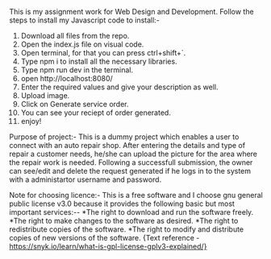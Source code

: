 This is my assignment work for Web Design and Development. Follow the steps to install my Javascript code to install:-

1. Download all files from the repo.
2. Open the index.js file on visual code.
3. Open terminal, for that you can press ctrl+shift+`.
4. Type npm i to install all the necessary libraries. 
5. Type npm run dev in the terminal.
6. open http://localhost:8080/
7. Enter the required values and give your description as well.
8. Upload image.
9. Click on Generate service order.
10. You can see your reciept of order generated.
11. enjoy!

Purpose of project:- This is a dummy project which enables a user to connect with an auto repair shop. After entering the details and type of repair a customer needs, he/she can upload the picture for the area where the repair work is needed. Following a successfull submission, the owner can see/edit and delete the request generated if he logs in to the system with a administartor username and password.   


Note for choosing licence:- This is a free software and I choose gnu general public license v3.0 because it provides the following basic but most important services:-- *The right to download and run the software freely. *The right to make changes to the software as desired. *The right to redistribute copies of the software. *The right to modify and distribute copies of new versions of the software. {Text reference - https://snyk.io/learn/what-is-gpl-license-gplv3-explained/}
